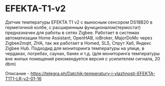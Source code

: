 # EFEKTA-T1-v2
Датчик температуры EFEKTA T1 v2 c выносным сенсором DS18B20 в герметичной колбе, с расширенным функционалом(термостат) предназначен для работы в сетях Zigbee. Работает в системах автоматизации Home Assistant, OpenHAB, ioBroker, MajorDoMo через Zigbee2mqtt, ZHA, так же работает в Homed, SLS, Спрут Хаб, Яндекс Zigbee Hub. Подходид для мониторинга температуры на улице, в чердаках, погребах, саунах, банях и т.д.  (для мониторинга температуры вне жилых помещений рекомендуется версия с усилителем сигнала, 20 dbm)

Описание - https://telegra.ph/Datchik-temperatury-i-vlazhnosti-EFEKTA-T1T1-LR-v2-01-16
